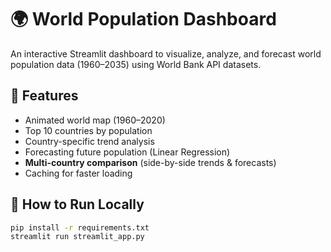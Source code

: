 # 🌍 World Population Dashboard

An interactive Streamlit dashboard to visualize, analyze, and forecast world population data (1960–2035) using World Bank API datasets.

## 🚀 Features
- Animated world map (1960–2020)
- Top 10 countries by population
- Country-specific trend analysis
- Forecasting future population (Linear Regression)
- **Multi-country comparison** (side-by-side trends & forecasts)
- Caching for faster loading

## 🧰 How to Run Locally
```bash
pip install -r requirements.txt
streamlit run streamlit_app.py
